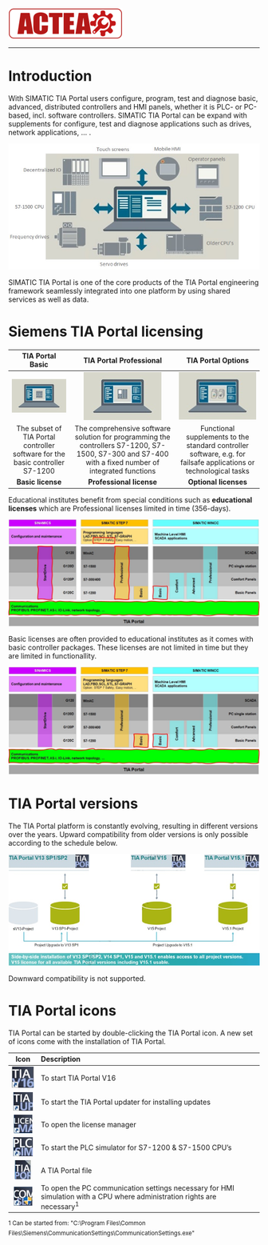 
![ACTEA](/Logo_ACTEA_2.png)
_____________________________________
# Introduction
With SIMATIC TIA Portal users configure, program, test and diagnose basic, advanced, distributed controllers and HMI panels, whether it is PLC- or PC-based, incl. software controllers. SIMATIC TIA Portal can be expand with supplements for configure, test and diagnose applications such as drives, network applications, ... .

![Hardware overview TIA Portal](../Ad03/Images/TIA_HW_Overview.jpg)

SIMATIC TIA Portal is one of the core products of the TIA Portal engineering framework seamlessly integrated into one platform by using shared services as well as data.

# Siemens TIA Portal licensing
| **TIA Portal Basic** | **TIA Portal Professional** | **TIA Portal Options** |
|:--------------------:|:---------------------------:|:----------------------:|
| ![](../Ad03/Images/TIA_Basic.jpg) | ![](../Ad03/Images/TIA_Professional.jpg) | ![](../Ad03/Images/TIA_Options.jpg) |
| The subset of TIA Portal controller software for the basic controller S7-1200 | The comprehensive software solution for programming the controllers S7-1200, S7-1500, S7-300 and S7-400 with a fixed number of integrated functions | Functional supplements to the standard controller software, e.g. for failsafe applications or technological tasks |
| **Basic license** | **Professional license** | **Optional licenses**  |

Educational institutes benefit from special conditions such as **educational licenses** which are Professional licenses limited in time (356-days).

![Educational license](../Ad03/Images/Edu_license.jpg)

Basic licenses are often provided to educational institutes as it comes with basic controller packages. These licenses are not limited in time but they are limited in functionallity.

![Basic license](../Ad03/Images/Basic_license.jpg)

# TIA Portal versions
The TIA Portal platform is constantly evolving, resulting in different versions over the years. Upward compatibility from older versions is only possible according to the schedule below.

![TIA versions](../Ad03/Images/TIA_Versions.jpg)

Downward compatibility is not supported.

# TIA Portal icons
TIA Portal can be started by double-clicking the TIA Portal icon. A new set of icons come with the installation of TIA Portal.

| **Icon** | **Description**   |
|:--------:|:------------------|
| ![Icon TIA Portal V16](../Ad03/Images/Icon_TIA_V16.jpg)  | To start TIA Portal V16 |
| ![Icon TIA Updater](../Ad03/Images/Icon_TIA_Updater.jpg)  | To start the TIA Portal updater for installing updates |
| ![Icon TIA License manager](../Ad03/Images/Icon_TIA_Lic_manager.jpg)  | To open the license manager |
| ![Icon TIA Simulator](../Ad03/Images/Icon_TIA_Simulator.jpg) | To start the PLC simulator for S7-1200 & S7-1500 CPU’s |
| ![Icon TIA Project](../Ad03/Images/Icon_TIA_Project.jpg) | A TIA Portal file |
| ![Icon TIA Communications](../Ad03/Images/Icon_TIA_Communications.jpg) | To open the PC communication settings necessary for HMI simulation with a CPU where administration rights are necessary<sup>1</sup> |

<sup> 1 Can be started from: "C:\Program Files\Common Files\Siemens\CommunicationSettings\CommunicationSettings.exe" </sup>
